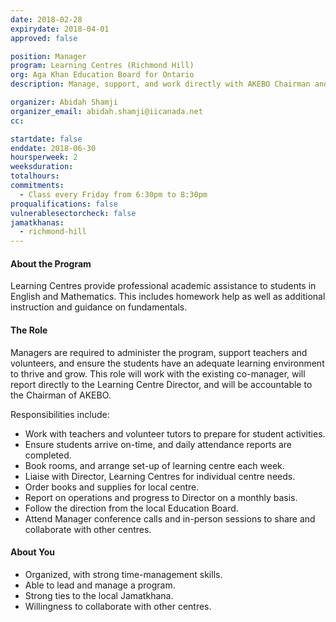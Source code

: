 ```yaml
---
date: 2018-02-28
expirydate: 2018-04-01
approved: false

position: Manager
program: Learning Centres (Richmond Hill)
org: Aga Khan Education Board for Ontario
description: Manage, support, and work directly with AKEBO Chairman and the Learning Centre Director to ensure program success

organizer: Abidah Shamji
organizer_email: abidah.shamji@iicanada.net
cc:

startdate: false
enddate: 2018-06-30
hoursperweek: 2
weeksduration:
totalhours:
commitments:
  - Class every Friday from 6:30pm to 8:30pm
proqualifications: false
vulnerablesectorcheck: false
jamatkhanas:
  - richmond-hill
---
```


#### About the Program

Learning Centres provide professional academic assistance to students in English and Mathematics. This includes homework help as well as additional instruction and guidance on fundamentals.

#### The Role

Managers are required to administer the program, support teachers and volunteers, and ensure the students have an adequate learning environment to thrive and grow. This role will work with the existing co-manager, will report directly to the Learning Centre Director, and will be accountable to the Chairman of AKEBO.

Responsibilities include:

- Work with teachers and volunteer tutors to prepare for student activities.
- Ensure students arrive on-time, and daily attendance reports are completed.
- Book rooms, and arrange set-up of learning centre each week.
- Liaise with Director, Learning Centres for individual centre needs.
- Order books and supplies for local centre.
- Report on operations and progress to Director on a monthly basis.
- Follow the direction from the local Education Board.
- Attend Manager conference calls and in-person sessions to share and collaborate with other centres.

#### About You

- Organized, with strong time-management skills.
- Able to lead and manage a program.
- Strong ties to the local Jamatkhana.
- Willingness to collaborate with other centres.
